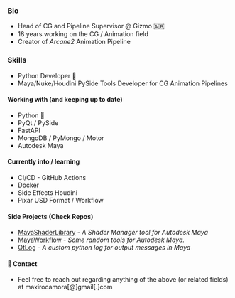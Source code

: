 ### Bio
+ Head of CG and Pipeline Supervisor @ Gizmo :argentina:
+ 18 years working on the CG / Animation field
+ Creator of *Arcane2* Animation Pipeline

### Skills
+ Python Developer :snake:
+ Maya/Nuke/Houdini PySide Tools Developer for CG Animation Pipelines

#### Working with (and keeping up to date)
+ Python :snake:
+ PyQt / PySide
+ FastAPI
+ MongoDB / PyMongo / Motor
+ Autodesk Maya

#### Currently into / learning
+ CI/CD - GitHub Actions
+ Docker
+ Side Effects Houdini
+ Pixar USD Format / Workflow

#### Side Projects (Check Repos)
+ [MayaShaderLibrary](https://github.com/MaxRocamora/MayaShaderLibrary) - *A Shader Manager tool for Autodesk Maya*
+ [MayaWorkflow](https://github.com/MaxRocamora/MayaWorkflow) - *Some random tools for Autodesk Maya.*
+ [QtLog](https://github.com/MaxRocamora/QtLog) - *A custom python log for output messages in Maya*

#### 💬 Contact
+ Feel free to reach out regarding anything of the above (or related fields) at maxirocamora[@]gmail[.]com
